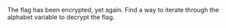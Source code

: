 The flag has been encrypted, yet again. Find a way to iterate through the alphabet variable to decrypt the flag.
